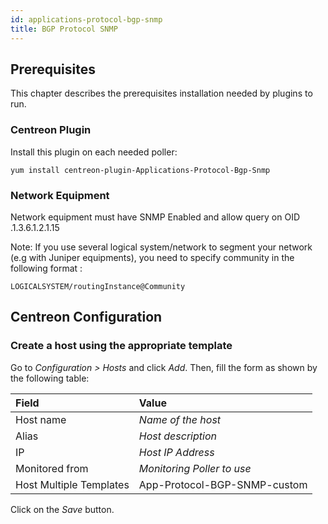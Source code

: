 ```yaml
---
id: applications-protocol-bgp-snmp
title: BGP Protocol SNMP
---
```


## Prerequisites

This chapter describes the prerequisites installation needed by plugins to run.

### Centreon Plugin

Install this plugin on each needed poller:

``` shell
yum install centreon-plugin-Applications-Protocol-Bgp-Snmp
```

### Network Equipment

Network equipment must have SNMP Enabled and allow query on OID .1.3.6.1.2.1.15

Note: If you use several logical system/network to segment your network (e.g
with Juniper equipments), you need to specify community in the following format
:

    LOGICALSYSTEM/routingInstance@Community

## Centreon Configuration

### Create a host using the appropriate template

Go to *Configuration \> Hosts* and click *Add*. Then, fill the form as shown by
the following table:

| Field                                | Value                        |
| :----------------------------------- | :--------------------------- |
| Host name                            | *Name of the host*           |
| Alias                                | *Host description*           |
| IP                                   | *Host IP Address*            |
| Monitored from                       | *Monitoring Poller to use*   |
| Host Multiple Templates              | App-Protocol-BGP-SNMP-custom |

Click on the *Save* button.
